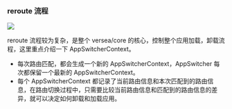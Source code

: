 ### reroute 流程

<!--
```plantuml
@startuml
actor User
rectangle "Versea Core" as VerseaCore #F5F5F5;line.dashed {
  rectangle "RewriteNavigationEvent"

  rectangle "Router Module" as RouterModule #DAE8FC {
    rectangle "Router"
  }

  rectangle "Application" #F8CECC {
    rectangle "AppService"
  }

  rectangle "AppSwitcher Module" #D5E8D4 {
    rectangle "AppSwitcher" as AppSwitcher
    rectangle "AppSwitcherContext" as AppSwitcherContext

    AppSwitcher -down-> AppSwitcherContext: 4.createContext
  }

  Router -down-> Router: 1.match routes
  Router -down-> Router: 2.getMatchedRoutesTree
  Router -down-> AppSwitcher: 3.switch
  AppSwitcher -down-> AppService: 5.changeApp
  AppService -> AppService: 6. load, mount, unmount
}
User -down-> VerseaCore: import
VerseaCore -> RewriteNavigationEvent

note top of RewriteNavigationEvent
  1. autorun while import
  2. rewrite pushState, replaceState
  3. rewrite addEventListener hashchange event, popstate event
end note

User -down-> RouterModule: start or event
@enduml
```
-->

![](https://www.plantuml.com/plantuml/png/VLF1Yjim5BphAuRacZMqkod1XRABaprrUsYwlGlxDHR8af6UaaBPVwyifKGDyUABPpGpUXgaHy_ISHYqa2rRXrTFJZXgMPg39Yn-alCaqLX72qYFZ2U8vVDw-ZvhPQZgfE-fmny15ExlT7AAwPiygeDaPStkI8ONuafb0vF3Y-s2phja9XDORfzsc-ScPT_mBIBzTfNuD8vQjMd7HPnpq-oQmb-ezkIEggMPZFr9STiNeostwzrc-v2ZPiJf00L-HzfOm_IR2qT9Y-GiUDnrzcJkljpGrdYeMaUIwKoS3vIQB9mPrlXG3JBwuIRivtKVgmFnooIbBd7-XoCwwszFLEE-ykbVp4-VQw-nhje-zaAH4oXMSANxL45RsQqms61uXM3IZtWJhxw8ljpE6ceOhMDneQRCsnTI26EPm7Q4_JMdGImDCh1rmU3KAqt_ja2i2IwxC0RVxraohI8rQjbIGWAuluXarwNGhyep6NBefUzp4w1fOONHZduoPYp8T9Y65FyVk7meDT9RXdLdpsCqXK7_1G00)

reroute 流程较为复杂，是整个 versea/core 的核心，控制整个应用加载，卸载流程，这里重点介绍一下 AppSwitcherContext。

- 每次路由匹配，都会生成一个新的 AppSwitcherContext，AppSwitcher 每次都保留一个最新的 AppSwitcherContext。
- 每个 AppSwitcherContext 都记录了当前路由信息和本次匹配到的路由信息，在路由切换过程中，只需要比较当前路由信息和匹配到的路由信息的差异，就可以决定如何卸载和加载应用。
